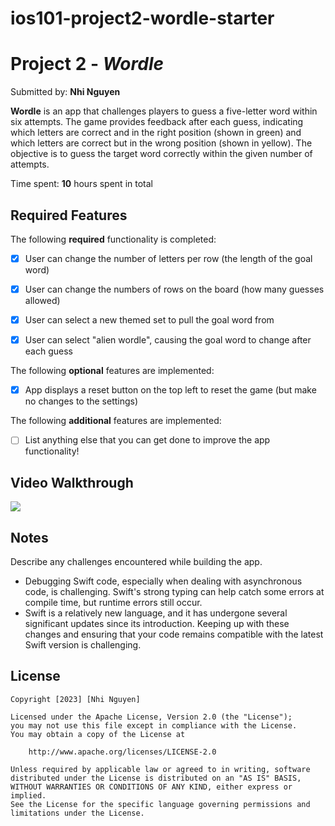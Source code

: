 # ios101-project2-wordle-starter

# Project 2 - *Wordle*

Submitted by: **Nhi Nguyen**

**Wordle** is an app that challenges players to guess a five-letter word within six attempts. The game provides feedback after each guess, indicating which letters are correct and in the right position (shown in green) and which letters are correct but in the wrong position (shown in yellow). The objective is to guess the target word correctly within the given number of attempts.

Time spent: **10** hours spent in total

## Required Features

The following **required** functionality is completed:

- [x] User can change the number of letters per row (the length of the goal word)
- [x] User can change the numbers of rows on the board (how many guesses allowed)
- [x] User can select a new themed set to pull the goal word from
- [x] User can select "alien wordle", causing the goal word to change after each guess


The following **optional** features are implemented:

- [x] App displays a reset button on the top left to reset the game (but make no changes to the settings)

The following **additional** features are implemented:

- [ ] List anything else that you can get done to improve the app functionality!

## Video Walkthrough

<div>
    <a href="https://www.loom.com/share/83eea66ebe8e4bd8b5c700731fb8cec1">
      <img style="max-width:300px;" src="https://cdn.loom.com/sessions/thumbnails/83eea66ebe8e4bd8b5c700731fb8cec1-with-play.gif">
    </a>
  </div>
  
## Notes

Describe any challenges encountered while building the app.
* Debugging Swift code, especially when dealing with asynchronous code, is challenging. Swift's strong typing can help catch some errors at compile time, but runtime errors still occur.
* Swift is a relatively new language, and it has undergone several significant updates since its introduction. Keeping up with these changes and ensuring that your code remains compatible with the latest Swift version is challenging.
## License

    Copyright [2023] [Nhi Nguyen]

    Licensed under the Apache License, Version 2.0 (the "License");
    you may not use this file except in compliance with the License.
    You may obtain a copy of the License at

        http://www.apache.org/licenses/LICENSE-2.0

    Unless required by applicable law or agreed to in writing, software
    distributed under the License is distributed on an "AS IS" BASIS,
    WITHOUT WARRANTIES OR CONDITIONS OF ANY KIND, either express or implied.
    See the License for the specific language governing permissions and
    limitations under the License.
